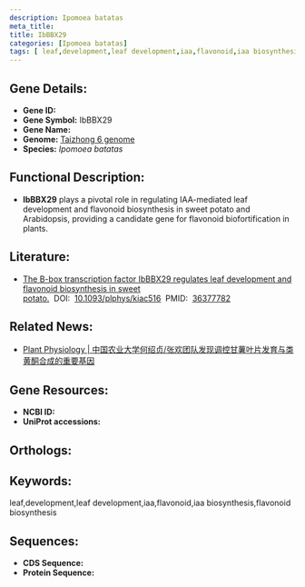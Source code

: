 ```yaml
---
description: Ipomoea batatas
meta_title:
title: IbBBX29
categories: [Ipomoea batatas]
tags: [ leaf,development,leaf development,iaa,flavonoid,iaa biosynthesis,flavonoid biosynthesis ]
---
```


## Gene Details:
- **Gene ID:**	[]()
- **Gene Symbol:** IbBBX29
- **Gene Name:** 
- **Genome:** [Taizhong 6 genome]()
- **Species:** *Ipomoea batatas*

## Functional Description:
   -  **IbBBX29** plays a pivotal role in regulating IAA-mediated leaf development and flavonoid biosynthesis in sweet potato and Arabidopsis, providing a candidate gene for flavonoid biofortification in plants.

## Literature:
   - [The B-box transcription factor IbBBX29 regulates leaf development and flavonoid biosynthesis in sweet potato.]( https://academic.oup.com/plphys/article/191/1/496/6827805?login=true)&nbsp;&nbsp;DOI:&nbsp;&nbsp;[10.1093/plphys/kiac516](https://academic.oup.com/plphys/article/191/1/496/6827805?login=true)&nbsp;&nbsp;PMID:&nbsp;&nbsp;[36377782](https://pubmed.ncbi.nlm.nih.gov/36377782/)

## Related News:
   - [Plant Physiology | 中国农业大学何绍贞/张欢团队发现调控甘薯叶片发育与类黄酮合成的重要基因](https://mp.weixin.qq.com/s?__biz=Mzg3MDEwNDEyMg==&mid=2247541169&idx=8&sn=ee128056b7dcd83b5bd1e8f4f68f99bc&chksm=ce908ce4f9e705f281f1857ff315ab893a6ca0c1f5517d260fa4ca441f74803476edca9f2c8c&scene=27#wechat_redirect)

## Gene Resources:
- **NCBI ID:** [](https://www.ncbi.nlm.nih.gov/gene/?term=)
- **UniProt accessions:** [](https://www.uniprot.org/uniprotkb//entry)

## Orthologs:


## Keywords:
leaf,development,leaf development,iaa,flavonoid,iaa biosynthesis,flavonoid biosynthesis

## Sequences:
- **CDS Sequence:**
- **Protein Sequence:**
